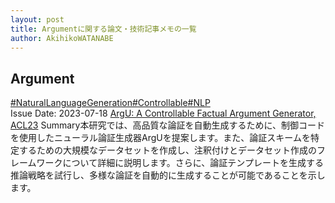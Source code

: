 ```yaml
---
layout: post
title: Argumentに関する論文・技術記事メモの一覧
author: AkihikoWATANABE
---
```

## Argument
<div class="visible-content">
<a class="button" href="articles/NaturalLanguageGeneration.html">#NaturalLanguageGeneration</a><a class="button" href="articles/Controllable.html">#Controllable</a><a class="button" href="articles/NLP.html">#NLP</a><br><span class="issue_date">Issue Date: 2023-07-18</span>
<a href="https://github.com/AkihikoWatanabe/paper_notes/issues/855">ArgU: A Controllable Factual Argument Generator, ACL23</a>
<span class="snippet"><span>Summary</span>本研究では、高品質な論証を自動生成するために、制御コードを使用したニューラル論証生成器ArgUを提案します。また、論証スキームを特定するための大規模なデータセットを作成し、注釈付けとデータセット作成のフレームワークについて詳細に説明します。さらに、論証テンプレートを生成する推論戦略を試行し、多様な論証を自動的に生成することが可能であることを示します。</span>
</div>
